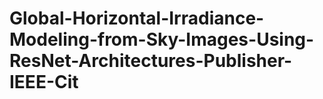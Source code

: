 # Global-Horizontal-Irradiance-Modeling-from-Sky-Images-Using-ResNet-Architectures-Publisher-IEEE-Cit